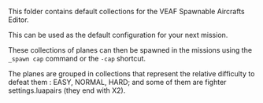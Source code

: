 This folder contains default collections for the VEAF Spawnable Aircrafts Editor.

This can be used as the default configuration for your next mission.

These collections of planes can then be spawned in the missions using the `_spawn cap` command or the `-cap` shortcut.

The planes are grouped in collections that represent the relative difficulty to defeat them : EASY, NORMAL, HARD; and some of them are fighter settings.luapairs (they end with X2).